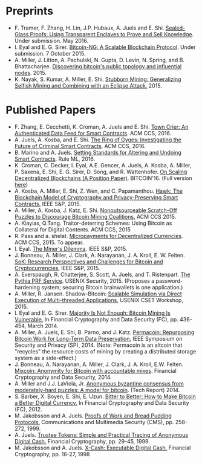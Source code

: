 Preprints
=========

-   F. Tramer, F. Zhang, H. Lin, J.P. Hubaux, A. Juels and E. Shi. [Sealed-Glass Proofs: Using Transparent Enclaves to Prove and Sell Knowledge](https://eprint.iacr.org/2016/635). Under submission. May 2016.
-   I. Eyal and E. G. Sirer. [Bitcoin-NG: A Scalable Blockchain Protocol](http://arxiv.org/abs/1510.02037). Under submission. 7 October 2015.
-   A. Miller, J. Litton, A. Pachulski, N. Gupta, D. Levin, N. Spring, and B. Bhattacharjee. [Discovering bitcoin's public topology and influential nodes](http://cs.umd.edu/projects/coinscope/coinscope.pdf). 2015.
-   K. Nayak, S. Kumar, A. Miller, E. Shi. [Stubborn Mining: Generalizing Selfish Mining and Combining with an Eclipse Attack.](https://eprint.iacr.org/2015/796) 2015.

Published Papers
================

-   F. Zhang, E. Cecchetti, K. Croman, A. Juels and E. Shi. [Town Crier: An Authenticated Data Feed for Smart Contracts](https://eprint.iacr.org/2016/168.pdf). ACM CCS, 2016.
-   A. Juels, A. Kosba, and E. Shi. [The Ring of Gyges: Investigating the Future of Criminal Smart Contracts](files/Gyges.pdf). ACM CCS, 2016.
-   B. Marino and A. Juels. [Setting Standards for Altering and Undoing Smart Contracts](http://www.arijuels.com/wp-content/uploads/2016/06/Setting-Standards-for-Altering-and-Undoing-Smart-Contracts.docx). Rule ML, 2016. 
-   K. Croman, C. Decker, I. Eyal, A.E. Gencer, A. Juels, A. Kosba, A. Miller, P. Saxena, E. Shi, E. G. Sirer, D. Song, and R. Wattenhofer. [On Scaling Decentralized Blockchains (A Position Paper)](http://fc16.ifca.ai/bitcoin/papers/CDE+16.pdf). BITCOIN'16. (Full version [here](scalingblockchain))
-   A. Kosba, A. Miller, E. Shi, Z. Wen, and C. Papamanthou. [Hawk: The Blockchain Model of Cryptography and Privacy-Preserving Smart Contracts.](https://eprint.iacr.org/2015/675.pdf) IEEE S&P, 2015.
-   A. Miller, A. Kosba, J. Katz, E. Shi. [Nonoutsourceable Scratch-Off Puzzles to Discourage Bitcoin Mining Coalitions.](https://cs.umd.edu/~amiller/nonoutsourceable_full.pdf) ACM CCS 2015.
-   A. Kiayias, Q.Tang. Traitor-deterring Schemes: Using Bitcoin as Collateral for Digital Contents. ACM CCS, 2015
-   R. Pass and a. shelat. [Micropayments for Decentralized Currencies](files/micropay2.pdf). ACM CCS, 2015. To appear.
-   I. Eyal. [The Miner's Dilemma](http://arxiv.org/abs/1411.7099). IEEE S&P, 2015.
-   J. Bonneau, A. Miller, J. Clark, A. Narayanan, J. A. Kroll, E. W. Felten. [SoK: Research Perspectives and Challenges for Bitcoin and Cryptocurrencies](http://www.ieee-security.org/TC/SP2015/papers-archived/6949a104.pdf), IEEE S&P, 2015.
-   A. Everspaugh, R. Chatterjee, S. Scott, A. Juels, and T. Ristenpart. [The Pythia PRF Service](http://eprint.iacr.org/2015/644.pdf). USENIX Security, 2015. (Proposes a password-hardening system; securing Bitcoin brainwallets is one application.)
-   A. Miller, R. Jansen. Shadow-Bitcoin: [Scalable Simulation via Direct Execution of Multi-threaded Applications.](http://eprint.iacr.org/2015/469) USENIX CSET Workshop, 2015.
-   I. Eyal and E. G. Sirer. [Majority Is Not Enough: Bitcoin Mining Is Vulnerable.](http://www.cs.cornell.edu/~ie53/publications/btcProcFC.pdf) In Financial Cryptography and Data Security (FC), pp. 436-454, March 2014.
-   A. Miller, A. Juels, E. Shi, B. Parno, and J. Katz. [Permacoin: Repurposing Bitcoin Work for Long-Term Data Preservation.](http://research.microsoft.com/pubs/217984/permacoin.pdf) IEEE Symposium on Security and Privacy (SP), 2014. (Note: Permacoin is an altcoin that "recycles" the resource costs of mining by creating a distributed storage system as a side-effect.)
-   J. Bonneau, A. Narayanan, A. Miller, J. Clark, J. A. Kroll, E.W. Felten. [Mixcoin: Anonymity for Bitcoin with accountable mixes](https://scholar.google.com/citations?view_op=view_citation&hl=en&user=Nv2jil0AAAAJ&citation_for_view=Nv2jil0AAAAJ:4xDN1ZYqzskC). Financial Cryptography and Data Security, 2014.
-   A. Miller and J.J. LaViola, Jr. [Anonymous byzantine consensus from moderately-hard puzzles: A model for bitcoin](http://nakamotoinstitute.org/static/docs/anonymous-byzantine-consensus.pdf). (Tech Report) 2014.
-   S. Barber, X. Boyen, E. Shi, E. Uzun. [Bitter to Better: How to Make Bitcoin a Better Digital Currency.](http://elaineshi.com/docs/bitcoin.pdf) In Financial Cryptography and Data Security (FC), 2012.
-   M. Jakobsson and A. Juels. [Proofs of Work and Bread Pudding Protocols.](http://www.arijuels.com/wp-content/uploads/2013/09/JJ99.pdf) Communications and Multimedia Security (CMS), pp. 258-272, 1999.
-   A. Juels. [Trustee Tokens: Simple and Practical Tracing of Anonymous Digital Cash.](http://www.arijuels.com/wp-content/uploads/2013/09/J99.zip) Financial Cryptography, pp. 29-45, 1999.
-   M. Jakobsson and A. Juels. [X-Cash: Executable Digital Cash.](http://www.arijuels.com/wp-content/uploads/2013/09/JJ98.pdf) Financial Cryptography, pp. 16-27, 1998
